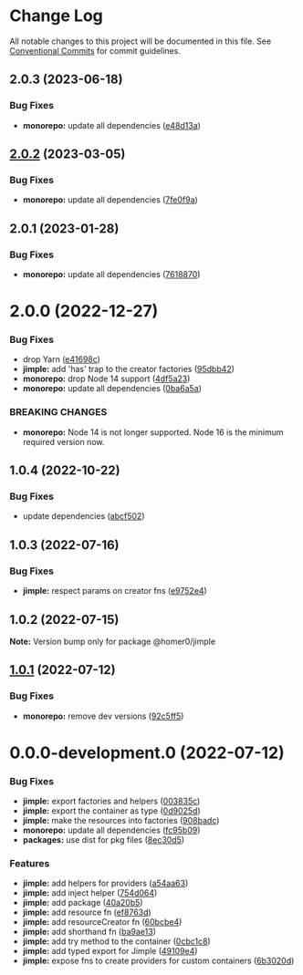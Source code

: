 # Change Log

All notable changes to this project will be documented in this file.
See [Conventional Commits](https://conventionalcommits.org) for commit guidelines.

## 2.0.3 (2023-06-18)

### Bug Fixes

- **monorepo:** update all dependencies ([e48d13a](https://github.com/homer0/packages/commit/e48d13a474ce710f73128a49ca6ad4ac2da23ef0))

## [2.0.2](https://github.com/homer0/packages/compare/@homer0/jimple@2.0.1...@homer0/jimple@2.0.2) (2023-03-05)

### Bug Fixes

- **monorepo:** update all dependencies ([7fe0f9a](https://github.com/homer0/packages/commit/7fe0f9a39ec89e9b3fa9530e9332828916f3a108))

## 2.0.1 (2023-01-28)

### Bug Fixes

- **monorepo:** update all dependencies ([7618870](https://github.com/homer0/packages/commit/7618870e6ec4d6f281a79b15f139124875c760b2))

# 2.0.0 (2022-12-27)

### Bug Fixes

- drop Yarn ([e41698c](https://github.com/homer0/packages/commit/e41698c310996d1ca520bd6a9a2220017e1a3d49))
- **jimple:** add 'has' trap to the creator factories ([95dbb42](https://github.com/homer0/packages/commit/95dbb42d6d577002eec4c1f81ca25137da4ba50b))
- **monorepo:** drop Node 14 support ([4df5a23](https://github.com/homer0/packages/commit/4df5a23c1c3e5d1632679f4902c0c73113252bc0))
- **monorepo:** update all dependencies ([0ba6a5a](https://github.com/homer0/packages/commit/0ba6a5a68413ab557cce5a5afbd6314e42d86671))

### BREAKING CHANGES

- **monorepo:** Node 14 is not longer supported. Node 16 is the minimum required version now.

## 1.0.4 (2022-10-22)

### Bug Fixes

- update dependencies ([abcf502](https://github.com/homer0/packages/commit/abcf5027fce4cb7d37d9e4cf9aafc1846c7bceb0))

## 1.0.3 (2022-07-16)

### Bug Fixes

- **jimple:** respect params on creator fns ([e9752e4](https://github.com/homer0/packages/commit/e9752e4ef2e82426ce85b9f8f6688606149f958f))

## 1.0.2 (2022-07-15)

**Note:** Version bump only for package @homer0/jimple

## [1.0.1](https://github.com/homer0/packages/compare/@homer0/jimple@0.0.0-development.0...@homer0/jimple@1.0.1) (2022-07-12)

### Bug Fixes

- **monorepo:** remove dev versions ([92c5ff5](https://github.com/homer0/packages/commit/92c5ff5cc9c579879f371c08edbc111b7e1d4319))

# 0.0.0-development.0 (2022-07-12)

### Bug Fixes

- **jimple:** export factories and helpers ([003835c](https://github.com/homer0/packages/commit/003835c72c928234384960216101df8663c5f919))
- **jimple:** export the container as type ([0d9025d](https://github.com/homer0/packages/commit/0d9025d9eeac59b7135606f15eba1f40bc2285b8))
- **jimple:** make the resources into factories ([908badc](https://github.com/homer0/packages/commit/908badcafb6f729ec195e68fb5f96e2583b5cdce))
- **monorepo:** update all dependencies ([fc95b09](https://github.com/homer0/packages/commit/fc95b096bc4c2976ba5cd9c7354890137b66a3bd))
- **packages:** use dist for pkg files ([8ec30d5](https://github.com/homer0/packages/commit/8ec30d53c1198dcb3ed1380f20226787ece3e6b9))

### Features

- **jimple:** add helpers for providers ([a54aa63](https://github.com/homer0/packages/commit/a54aa63baaffcad6a81762a666f332309d4f6f91))
- **jimple:** add inject helper ([754d064](https://github.com/homer0/packages/commit/754d064286b4c466f93d695082779c5a3a3861bc))
- **jimple:** add package ([40a20b5](https://github.com/homer0/packages/commit/40a20b562ea256035624dfba7dae4098ca793533))
- **jimple:** add resource fn ([ef8763d](https://github.com/homer0/packages/commit/ef8763deabd8df87cc5cc65336d71cdd4a05ea8c))
- **jimple:** add resourceCreator fn ([60bcbe4](https://github.com/homer0/packages/commit/60bcbe4dec6ffd72a8dd3e738cc475962b21e961))
- **jimple:** add shorthand fn ([ba9ae13](https://github.com/homer0/packages/commit/ba9ae134d0ef6bf9889475a76ab48c13a58e442b))
- **jimple:** add try method to the container ([0cbc1c8](https://github.com/homer0/packages/commit/0cbc1c89e6cf02db6993c6805ed1c812d2e13504))
- **jimple:** add typed export for Jimple ([49109e4](https://github.com/homer0/packages/commit/49109e44558e6a94489d941b5dac98afa9c9f06b))
- **jimple:** expose fns to create providers for custom containers ([6b3020d](https://github.com/homer0/packages/commit/6b3020d8e7f23da98bf265fedb48d105e433fe52))
